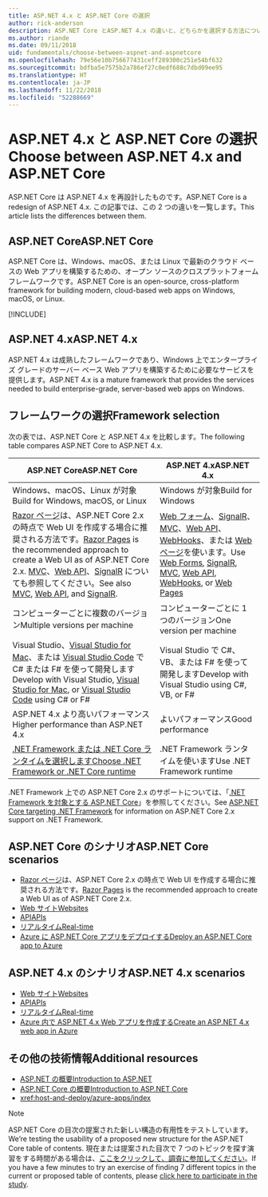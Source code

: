```yaml
---
title: ASP.NET 4.x と ASP.NET Core の選択
author: rick-anderson
description: ASP.NET Core とASP.NET 4.x の違いと、どちらかを選択する方法について説明します。
ms.author: riande
ms.date: 09/11/2018
uid: fundamentals/choose-between-aspnet-and-aspnetcore
ms.openlocfilehash: 79e56e10b756677431ceff289300c251e54bf632
ms.sourcegitcommit: bdfba5e7575b2a786ef27c0edf688c7dbd09ee95
ms.translationtype: HT
ms.contentlocale: ja-JP
ms.lasthandoff: 11/22/2018
ms.locfileid: "52288669"
---
```

# <a name="choose-between-aspnet-4x-and-aspnet-core"></a><span data-ttu-id="07a5c-103">ASP.NET 4.x と ASP.NET Core の選択</span><span class="sxs-lookup"><span data-stu-id="07a5c-103">Choose between ASP.NET 4.x and ASP.NET Core</span></span>

<span data-ttu-id="07a5c-104">ASP.NET Core は ASP.NET 4.x を再設計したものです。</span><span class="sxs-lookup"><span data-stu-id="07a5c-104">ASP.NET Core is a redesign of ASP.NET 4.x.</span></span> <span data-ttu-id="07a5c-105">この記事では、この 2 つの違いを一覧します。</span><span class="sxs-lookup"><span data-stu-id="07a5c-105">This article lists the differences between them.</span></span>

## <a name="aspnet-core"></a><span data-ttu-id="07a5c-106">ASP.NET Core</span><span class="sxs-lookup"><span data-stu-id="07a5c-106">ASP.NET Core</span></span>

<span data-ttu-id="07a5c-107">ASP.NET Core は、Windows、macOS、または Linux で最新のクラウド ベースの Web アプリを構築するための、オープン ソースのクロスプラットフォーム フレームワークです。</span><span class="sxs-lookup"><span data-stu-id="07a5c-107">ASP.NET Core is an open-source, cross-platform framework for building modern, cloud-based web apps on Windows, macOS, or Linux.</span></span>

[!INCLUDE[](~/includes/benefits.md)]

## <a name="aspnet-4x"></a><span data-ttu-id="07a5c-108">ASP.NET 4.x</span><span class="sxs-lookup"><span data-stu-id="07a5c-108">ASP.NET 4.x</span></span>

<span data-ttu-id="07a5c-109">ASP.NET 4.x は成熟したフレームワークであり、Windows 上でエンタープライズ グレードのサーバー ベース Web アプリを構築するために必要なサービスを提供します。</span><span class="sxs-lookup"><span data-stu-id="07a5c-109">ASP.NET 4.x is a mature framework that provides the services needed to build enterprise-grade, server-based web apps on Windows.</span></span>

## <a name="framework-selection"></a><span data-ttu-id="07a5c-110">フレームワークの選択</span><span class="sxs-lookup"><span data-stu-id="07a5c-110">Framework selection</span></span>

<span data-ttu-id="07a5c-111">次の表では、ASP.NET Core と ASP.NET 4.x を比較します。</span><span class="sxs-lookup"><span data-stu-id="07a5c-111">The following table compares ASP.NET Core to ASP.NET 4.x.</span></span>

| <span data-ttu-id="07a5c-112">ASP.NET Core</span><span class="sxs-lookup"><span data-stu-id="07a5c-112">ASP.NET Core</span></span> | <span data-ttu-id="07a5c-113">ASP.NET 4.x</span><span class="sxs-lookup"><span data-stu-id="07a5c-113">ASP.NET 4.x</span></span> |
|---|---|
|<span data-ttu-id="07a5c-114">Windows、macOS、Linux が対象</span><span class="sxs-lookup"><span data-stu-id="07a5c-114">Build for Windows, macOS, or Linux</span></span>|<span data-ttu-id="07a5c-115">Windows が対象</span><span class="sxs-lookup"><span data-stu-id="07a5c-115">Build for Windows</span></span>|
|<span data-ttu-id="07a5c-116">[Razor ページ](xref:razor-pages/index)は、ASP.NET Core 2.x の時点で Web UI を作成する場合に推奨される方法です。</span><span class="sxs-lookup"><span data-stu-id="07a5c-116">[Razor Pages](xref:razor-pages/index) is the recommended approach to create a Web UI as of ASP.NET Core 2.x.</span></span> <span data-ttu-id="07a5c-117">[MVC](xref:mvc/overview)、[Web API](xref:tutorials/first-web-api)、[SignalR](xref:signalr/introduction) についても参照してください。</span><span class="sxs-lookup"><span data-stu-id="07a5c-117">See also [MVC](xref:mvc/overview), [Web API](xref:tutorials/first-web-api), and [SignalR](xref:signalr/introduction).</span></span>|<span data-ttu-id="07a5c-118">[Web フォーム](/aspnet/web-forms)、[SignalR](/aspnet/signalr)、[MVC](/aspnet/mvc)、[Web API](/aspnet/web-api/)、[WebHooks](/aspnet/webhooks/)、または [Web ページ](/aspnet/web-pages)を使います。</span><span class="sxs-lookup"><span data-stu-id="07a5c-118">Use [Web Forms](/aspnet/web-forms), [SignalR](/aspnet/signalr), [MVC](/aspnet/mvc), [Web API](/aspnet/web-api/), [WebHooks](/aspnet/webhooks/), or [Web Pages](/aspnet/web-pages)</span></span>|
|<span data-ttu-id="07a5c-119">コンピューターごとに複数のバージョン</span><span class="sxs-lookup"><span data-stu-id="07a5c-119">Multiple versions per machine</span></span>|<span data-ttu-id="07a5c-120">コンピューターごとに 1 つのバージョン</span><span class="sxs-lookup"><span data-stu-id="07a5c-120">One version per machine</span></span>|
|<span data-ttu-id="07a5c-121">Visual Studio、[Visual Studio for Mac](https://www.visualstudio.com/vs/visual-studio-mac/)、または [Visual Studio Code](https://code.visualstudio.com/) で C# または F# を使って開発します</span><span class="sxs-lookup"><span data-stu-id="07a5c-121">Develop with Visual Studio, [Visual Studio for Mac](https://www.visualstudio.com/vs/visual-studio-mac/), or [Visual Studio Code](https://code.visualstudio.com/) using C# or F#</span></span>|<span data-ttu-id="07a5c-122">Visual Studio で C#、VB、または F# を使って開発します</span><span class="sxs-lookup"><span data-stu-id="07a5c-122">Develop with Visual Studio using C#, VB, or F#</span></span>|
|<span data-ttu-id="07a5c-123">ASP.NET 4.x より高いパフォーマンス</span><span class="sxs-lookup"><span data-stu-id="07a5c-123">Higher performance than ASP.NET 4.x</span></span>|<span data-ttu-id="07a5c-124">よいパフォーマンス</span><span class="sxs-lookup"><span data-stu-id="07a5c-124">Good performance</span></span>|
|[<span data-ttu-id="07a5c-125">.NET Framework または .NET Core ランタイムを選択します</span><span class="sxs-lookup"><span data-stu-id="07a5c-125">Choose .NET Framework or .NET Core runtime</span></span>](/dotnet/articles/standard/choosing-core-framework-server)|<span data-ttu-id="07a5c-126">.NET Framework ランタイムを使います</span><span class="sxs-lookup"><span data-stu-id="07a5c-126">Use .NET Framework runtime</span></span>|

<span data-ttu-id="07a5c-127">.NET Framework 上での ASP.NET Core 2.x のサポートについては、「[.NET Framework を対象とする ASP.NET Core](xref:index#target-framework)」を参照してください。</span><span class="sxs-lookup"><span data-stu-id="07a5c-127">See [ASP.NET Core targeting .NET Framework](xref:index#target-framework) for information on ASP.NET Core 2.x support on .NET Framework.</span></span>

## <a name="aspnet-core-scenarios"></a><span data-ttu-id="07a5c-128">ASP.NET Core のシナリオ</span><span class="sxs-lookup"><span data-stu-id="07a5c-128">ASP.NET Core scenarios</span></span>

* <span data-ttu-id="07a5c-129">[Razor ページ](xref:razor-pages/index)は、ASP.NET Core 2.x の時点で Web UI を作成する場合に推奨される方法です。</span><span class="sxs-lookup"><span data-stu-id="07a5c-129">[Razor Pages](xref:razor-pages/index) is the recommended approach to create a Web UI as of ASP.NET Core 2.x.</span></span>
* [<span data-ttu-id="07a5c-130">Web サイト</span><span class="sxs-lookup"><span data-stu-id="07a5c-130">Websites</span></span>](xref:tutorials/first-mvc-app/index)
* [<span data-ttu-id="07a5c-131">API</span><span class="sxs-lookup"><span data-stu-id="07a5c-131">APIs</span></span>](xref:tutorials/first-web-api)
* [<span data-ttu-id="07a5c-132">リアルタイム</span><span class="sxs-lookup"><span data-stu-id="07a5c-132">Real-time</span></span>](xref:signalr/index)
* [<span data-ttu-id="07a5c-133">Azure に ASP.NET Core アプリをデプロイする</span><span class="sxs-lookup"><span data-stu-id="07a5c-133">Deploy an ASP.NET Core app to Azure</span></span>](/azure/app-service/app-service-web-get-started-dotnet)

## <a name="aspnet-4x-scenarios"></a><span data-ttu-id="07a5c-134">ASP.NET 4.x のシナリオ</span><span class="sxs-lookup"><span data-stu-id="07a5c-134">ASP.NET 4.x scenarios</span></span>

* [<span data-ttu-id="07a5c-135">Web サイト</span><span class="sxs-lookup"><span data-stu-id="07a5c-135">Websites</span></span>](/aspnet/mvc)
* [<span data-ttu-id="07a5c-136">API</span><span class="sxs-lookup"><span data-stu-id="07a5c-136">APIs</span></span>](/aspnet/web-api)
* [<span data-ttu-id="07a5c-137">リアルタイム</span><span class="sxs-lookup"><span data-stu-id="07a5c-137">Real-time</span></span>](/aspnet/signalr)
* [<span data-ttu-id="07a5c-138">Azure 内で ASP.NET 4.x Web アプリを作成する</span><span class="sxs-lookup"><span data-stu-id="07a5c-138">Create an ASP.NET 4.x web app in Azure</span></span>](/azure/app-service/app-service-web-get-started-dotnet-framework)

## <a name="additional-resources"></a><span data-ttu-id="07a5c-139">その他の技術情報</span><span class="sxs-lookup"><span data-stu-id="07a5c-139">Additional resources</span></span>

* [<span data-ttu-id="07a5c-140">ASP.NET の概要</span><span class="sxs-lookup"><span data-stu-id="07a5c-140">Introduction to ASP.NET</span></span>](/aspnet/overview)
* [<span data-ttu-id="07a5c-141">ASP.NET Core の概要</span><span class="sxs-lookup"><span data-stu-id="07a5c-141">Introduction to ASP.NET Core</span></span>](xref:index)
* <xref:host-and-deploy/azure-apps/index>

> [!NOTE]
> <span data-ttu-id="07a5c-142">ASP.NET Core の目次の提案された新しい構造の有用性をテストしています。</span><span class="sxs-lookup"><span data-stu-id="07a5c-142">We’re testing the usability of a proposed new structure for the ASP.NET Core table of contents.</span></span>  <span data-ttu-id="07a5c-143">現在または提案された目次で 7 つのトピックを探す演習をする時間がある場合は、[ここをクリックして、調査に参加してください](https://dpk4xbh5.optimalworkshop.com/treejack/aa11wn82)。</span><span class="sxs-lookup"><span data-stu-id="07a5c-143">If you have a few minutes to try an exercise of finding 7 different topics in the current or proposed table of contents, please [click here to participate in the study](https://dpk4xbh5.optimalworkshop.com/treejack/aa11wn82).</span></span>